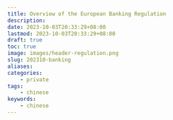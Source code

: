 ```yaml
---
title: Overview of the European Banking Regulation
description: 
date: 2023-10-03T20:33:29+08:00
lastmod: 2023-10-03T20:33:29+08:00
draft: true
toc: true
image: images/header-regulation.png
slug: 202310-banking
aliases:
categories:
    - private
tags:
    - chinese
keywords:
    - chinese
---
```


